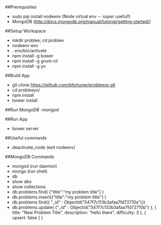 ##Prerequisites
- sudo pip install nodeenv (Node virtual env -- super useful!)
- MongoDB (http://docs.mongodb.org/manual/tutorial/getting-started/)

##Setup Workspace
- mkdir problee; cd problee
- nodeenv env
- . env/bin/activate
- npm install -g bower
- npm install -g grunt-cli
- npm install -g yo

##Build App
- git clone https://github.com/bfortuner/probleeyo.git
- cd probleeyo/
- npm install
- bower install

##Run MongoDB
-mongod

##Run App
- bower server

##Useful commands
- deactivate_node (exit nodeenv)

##MongoDB Commands
- mongod (run daemon)
- mongo (run shell)
- db 
- show dbs
- show collections
- db.problems.find( {"title":"my problem title"} )
- db.problems.insert({"title":"my problem title"} )
- db.problems.find({ "_id" : ObjectId("547f7c113b3afaa7fd72710a")})
- db.problems.update(
   {"_id" : ObjectId("547f7c133b3afaa7fd72710b") },
   {
      title: "New Problem Title",
      description: "hello there",
      difficulty: 3
   },
   { upsert: false }
)
